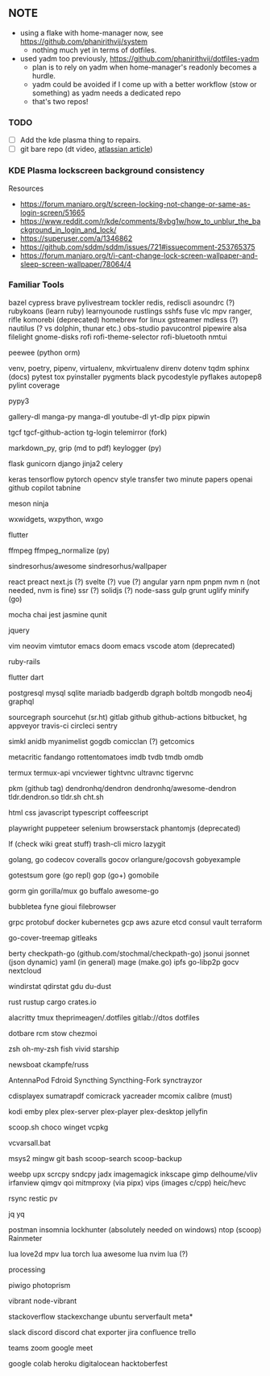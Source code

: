 ## NOTE

- using a flake with home-manager now, see https://github.com/phanirithvij/system
  - nothing much yet in terms of dotfiles.
- used yadm too previously, https://github.com/phanirithvij/dotfiles-yadm
  - plan is to rely on yadm when home-manager's readonly becomes a hurdle.
  - yadm could be avoided if I come up with a better workflow (stow or something) as yadm needs a dedicated repo
  - that's two repos!

### TODO

- [ ] Add the kde plasma thing to repairs.
- [ ] git bare repo (dt video, [atlassian article](https://www.atlassian.com/git/tutorials/dotfiles))

### KDE Plasma lockscreen background consistency

Resources

- https://forum.manjaro.org/t/screen-locking-not-change-or-same-as-login-screen/51665
- https://www.reddit.com/r/kde/comments/8vbg1w/how_to_unblur_the_background_in_login_and_lock/
- https://superuser.com/a/1346862
- https://github.com/sddm/sddm/issues/721#issuecomment-253765375
- https://forum.manjaro.org/t/i-cant-change-lock-screen-wallpaper-and-sleep-screen-wallpaper/78064/4


### Familiar Tools

bazel
cypress
brave
pylivestream
tockler
redis, rediscli
asoundrc (?)
rubykoans (learn ruby)
learnyounode
rustlings
sshfs
fuse
vlc
mpv
ranger, rifle
komorebi (deprecated)
homebrew for linux
gstreamer
mdless (?)
nautilus (? vs dolphin, thunar etc.)
obs-studio
pavucontrol
pipewire
alsa
filelight
gnome-disks
rofi
rofi-theme-selector
rofi-bluetooth
nmtui

peewee (python orm)

venv, poetry, pipenv, virtualenv, mkvirtualenv
direnv
dotenv
tqdm
sphinx (docs)
pytest
tox
pyinstaller
pygments
black
pycodestyle
pyflakes
autopep8
pylint
coverage

pypy3

gallery-dl
manga-py
manga-dl
youtube-dl
yt-dlp
pipx
pipwin

tgcf
tgcf-github-action
tg-login
telemirror (fork)

markdown_py, grip (md to pdf)
keylogger (py)

flask
gunicorn
django
jinja2
celery

keras
tensorflow
pytorch
opencv
style transfer
two minute papers
openai
github copilot
tabnine

meson
ninja

wxwidgets, wxpython, wxgo

flutter

ffmpeg
ffmpeg_normalize (py)

sindresorhus/awesome
sindresorhus/wallpaper

react
preact
next.js (?)
svelte (?)
vue    (?)
angular
yarn
npm
pnpm
nvm
n (not needed, nvm is fine)
ssr   (?)
solidjs (?)
node-sass
gulp
grunt
uglify
minify (go)

mocha
chai
jest
jasmine
qunit

jquery

vim
neovim
vimtutor
emacs
doom emacs
vscode
atom (deprecated)

ruby-rails

flutter
dart

postgresql
mysql
sqlite
mariadb
badgerdb
dgraph
boltdb
mongodb
neo4j
graphql

sourcegraph
sourcehut (sr.ht)
gitlab
github
github-actions
bitbucket, hg
appveyor
travis-ci
circleci
sentry

simkl
anidb
myanimelist
gogdb
comicclan (?)
getcomics

metacritic
fandango
rottentomatoes
imdb
tvdb
tmdb
omdb

termux
termux-api
vncviewer
tightvnc
ultravnc
tigervnc

pkm (github tag)
dendronhq/dendron
dendronhq/awesome-dendron
tldr.dendron.so
tldr.sh
cht.sh

html
css
javascript
typescript
coffeescript

playwright
puppeteer
selenium
browserstack
phantomjs (deprecated)

lf (check wiki great stuff)
trash-cli
micro
lazygit

golang, go
codecov
coveralls
gocov
orlangure/gocovsh
gobyexample

gotestsum
gore (go repl)
gop (go+)
gomobile

gorm
gin
gorilla/mux
go buffalo
awesome-go

bubbletea
fyne
gioui
filebrowser

grpc
protobuf
docker
kubernetes
gcp
aws
azure
etcd
consul
vault
terraform

go-cover-treemap
gitleaks

berty
checkpath-go (github.com/stochmal/checkpath-go)
jsonui
jsonnet (json dynamic)
yaml (in general)
mage (make.go)
ipfs
go-libp2p
gocv
nextcloud

windirstat
qdirstat
gdu
du-dust

rust
rustup
cargo
crates.io

alacritty
tmux
theprimeagen/.dotfiles
gitlab://dtos dotfiles

dotbare
rcm
stow
chezmoi

zsh
oh-my-zsh
fish
vivid
starship

newsboat
ckampfe/russ

AntennaPod
Fdroid
Syncthing
Syncthing-Fork
synctrayzor

cdisplayex
sumatrapdf
comicrack
yacreader
mcomix
calibre (must)

kodi
emby
plex
plex-server
plex-player
plex-desktop
jellyfin

scoop.sh
choco
winget
vcpkg

vcvarsall.bat

msys2
mingw
git bash
scoop-search
scoop-backup

weebp
upx
scrcpy
sndcpy
jadx
imagemagick
inkscape
gimp
delhoume/vliv
irfanview
qimgv
qoi
mitmproxy (via pipx)
vips (images c/cpp)
heic/hevc

rsync
restic
pv

jq
yq

postman
insomnia
lockhunter (absolutely needed on windows)
ntop (scoop)
Rainmeter

lua
love2d
mpv lua
torch lua
awesome lua
nvim lua (?)

processing

piwigo
photoprism

vibrant
node-vibrant

stackoverflow
stackexchange
ubuntu
serverfault
meta*

slack
discord
discord chat exporter
jira
confluence
trello

teams
zoom
google meet

google colab
heroku
digitalocean
hacktoberfest
